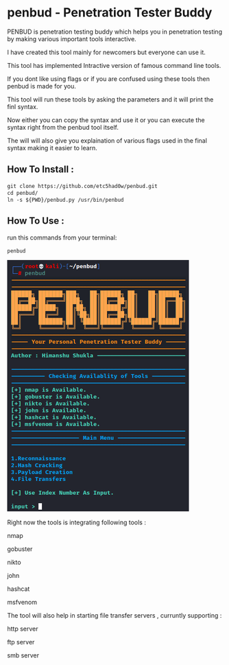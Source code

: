 # penbud - Penetration Tester Buddy

PENBUD is penetration testing buddy which helps you in penetration testing by making various important tools interactive.

I have created this tool mainly for newcomers but everyone can use it.

This tool has implemented Intractive version of famous command line tools.

If you dont like using flags or if you are confused using these tools then penbud is made for you.

This tool will run these tools by asking the parameters and it will print the finl syntax.

Now either you can copy the syntax and use it or you can execute the syntax right from the penbud tool itself.

The will will also give you explaination of various flags used in the final syntax making it easier to learn.

## How To Install :  

```
git clone https://github.com/etc5had0w/penbud.git
cd penbud/
ln -s ${PWD}/penbud.py /usr/bin/penbud
```
## How To Use :

run this commands from your terminal:

```
penbud
```


![demo](https://github.com/etc5had0w/penbud/blob/main/demo.png?raw=true "Title")



Right now the tools is integrating following tools :

nmap

gobuster

nikto

john

hashcat

msfvenom


The tool will also help in starting file transfer servers , curruntly supporting :

http server

ftp server

smb server
